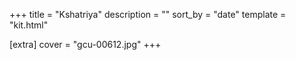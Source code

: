 +++
title = "Kshatriya"
description = ""
sort_by = "date"
template = "kit.html"

[extra]
cover = "gcu-00612.jpg"
+++